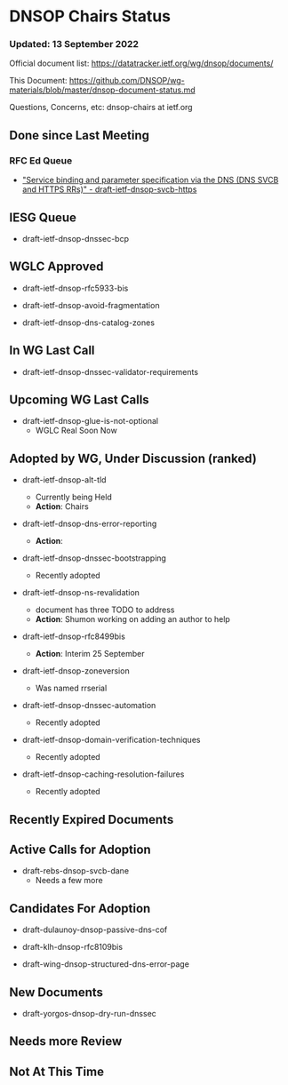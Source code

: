 # DNSOP Chairs Status
### Updated: 13 September 2022

Official document list: https://datatracker.ietf.org/wg/dnsop/documents/

This Document: https://github.com/DNSOP/wg-materials/blob/master/dnsop-document-status.md

Questions, Concerns, etc:  dnsop-chairs at ietf.org

## Done since Last Meeting

### RFC Ed Queue

* ["Service binding and parameter specification via the DNS (DNS SVCB and HTTPS RRs)" - draft-ietf-dnsop-svcb-https](https://datatracker.ietf.org/doc/draft-ietf-dnsop-svcb-https/)


## IESG Queue

* draft-ietf-dnsop-dnssec-bcp

## WGLC Approved

* draft-ietf-dnsop-rfc5933-bis

* draft-ietf-dnsop-avoid-fragmentation

* draft-ietf-dnsop-dns-catalog-zones

## In WG Last Call

* draft-ietf-dnsop-dnssec-validator-requirements

## Upcoming WG Last Calls

* draft-ietf-dnsop-glue-is-not-optional
    - WGLC Real Soon Now 

## Adopted by WG, Under Discussion (ranked)

* draft-ietf-dnsop-alt-tld
    - Currently being Held
    - **Action**: Chairs

* draft-ietf-dnsop-dns-error-reporting
    - **Action**: 

* draft-ietf-dnsop-dnssec-bootstrapping
    - Recently adopted

* draft-ietf-dnsop-ns-revalidation
    - document has three TODO to address
    - **Action**: Shumon working on adding an author to help

* draft-ietf-dnsop-rfc8499bis
    -  **Action**: Interim 25 September

* draft-ietf-dnsop-zoneversion
    - Was named rrserial

* draft-ietf-dnsop-dnssec-automation
    - Recently adopted

* draft-ietf-dnsop-domain-verification-techniques
    - Recently adopted

* draft-ietf-dnsop-caching-resolution-failures
    - Recently adopted

## Recently Expired Documents


## Active Calls for Adoption

* draft-rebs-dnsop-svcb-dane
    - Needs a few more

## Candidates For Adoption

* draft-dulaunoy-dnsop-passive-dns-cof

* draft-klh-dnsop-rfc8109bis

* draft-wing-dnsop-structured-dns-error-page

## New Documents

* draft-yorgos-dnsop-dry-run-dnssec


## Needs more Review

## Not At This Time

